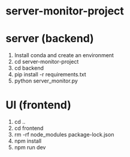 # server-monitor-project


# server (backend)
1. Install conda and create an environment 
2. cd server-monitor-project
3. cd backend
4. pip install -r requirements.txt
5. python server_monitor.py


# UI (frontend)
1. cd ..
2. cd frontend
3. rm -rf node_modules package-lock.json
4. npm install
5. npm run dev